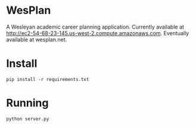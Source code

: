WesPlan
=======

A Wesleyan academic career planning application.
Currently available at http://ec2-54-68-23-145.us-west-2.compute.amazonaws.com.
Eventually available at wesplan.net.


Install
=======

	pip install -r requirements.txt


Running
=======
	python server.py